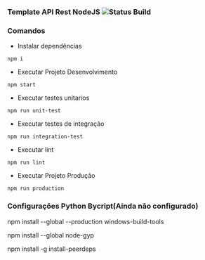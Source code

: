 ### Template API Rest NodeJS ![Status Build](https://api.travis-ci.org/dsamuel32/api-template.svg?branch=master)

### Comandos

- Instalar dependências

```
npm i
```

- Executar Projeto Desenvolvimento

```
npm start
```

- Executar testes unitarios

```
npm run unit-test
```

- Executar testes de integração

```
npm run integration-test
```

- Executar lint

```
npm run lint
```

- Executar Projeto Produção

```
npm run production
```


### Configurações Python Bycript(Ainda não configurado)

npm install --global --production windows-build-tools

npm install --global node-gyp

npm install -g install-peerdeps
